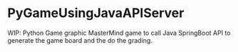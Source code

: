 # PyGameUsingJavaAPIServer
WIP: Python Game graphic MasterMind game to call Java SpringBoot API to generate the game board and the do the grading.
